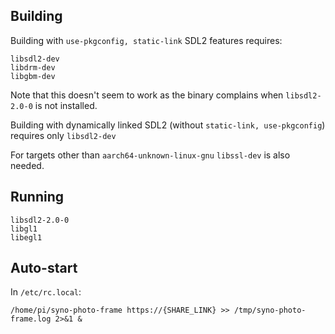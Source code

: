 ## Building

Building with `use-pkgconfig, static-link` SDL2 features requires:
```
libsdl2-dev
libdrm-dev
libgbm-dev
```
Note that this doesn't seem to work as the binary complains when `libsdl2-2.0-0` is not installed.

Building with dynamically linked SDL2 (without `static-link, use-pkgconfig`) requires only `libsdl2-dev`

For targets other than `aarch64-unknown-linux-gnu` `libssl-dev` is also needed.


## Running
```
libsdl2-2.0-0
libgl1
libegl1
```


## Auto-start

In `/etc/rc.local`:
```
/home/pi/syno-photo-frame https://{SHARE_LINK} >> /tmp/syno-photo-frame.log 2>&1 &
```
